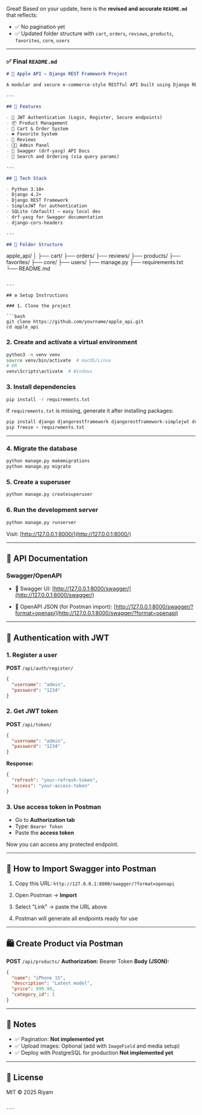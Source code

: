 Great! Based on your update, here is the **revised and accurate `README.md`** that reflects:

* ✅ No pagination yet
* ✅ Updated folder structure with `cart`, `orders`, `reviews`, `products`, `favorites`, `core`, `users`

---

### ✅ Final `README.md`

```markdown
# 🍏 Apple API – Django REST Framework Project

A modular and secure e-commerce-style RESTful API built using Django REST Framework with features like authentication, product and order management, favorites, and more.

---

## 🚀 Features

- 🔐 JWT Authentication (Login, Register, Secure endpoints)
- 📦 Product Management
- 🛒 Cart & Order System
- ❤️ Favorite System
- 🧾 Reviews
- 🧑‍💼 Admin Panel
- 🧪 Swagger (drf-yasg) API Docs
- 💬 Search and Ordering (via query params)

---

## 🧰 Tech Stack

- Python 3.10+
- Django 4.2+
- Django REST Framework
- SimpleJWT for authentication
- SQLite (default) – easy local dev
- drf-yasg for Swagger documentation
- django-cors-headers

---

## 📁 Folder Structure

```

apple\_api/
│
├── cart/
├── orders/
├── reviews/
├── products/
├── favorites/
├── core/
├── users/
├── manage.py
├── requirements.txt
└── README.md

````

---

## ⚙️ Setup Instructions

### 1. Clone the project

```bash
git clone https://github.com/yourname/apple_api.git
cd apple_api
````

### 2. Create and activate a virtual environment

```bash
python3 -m venv venv
source venv/bin/activate  # macOS/Linux
# OR
venv\Scripts\activate  # Windows
```

### 3. Install dependencies

```bash
pip install -r requirements.txt
```

If `requirements.txt` is missing, generate it after installing packages:

```bash
pip install django djangorestframework djangorestframework-simplejwt drf-yasg django-cors-headers Pillow
pip freeze > requirements.txt
```

---

### 4. Migrate the database

```bash
python manage.py makemigrations
python manage.py migrate
```

### 5. Create a superuser

```bash
python manage.py createsuperuser
```

### 6. Run the development server

```bash
python manage.py runserver
```

Visit: [http://127.0.0.1:8000/](http://127.0.0.1:8000/)

---

## 📑 API Documentation

### Swagger/OpenAPI

* 📄 Swagger UI:
  [http://127.0.0.1:8000/swagger/](http://127.0.0.1:8000/swagger/)

* 🧬 OpenAPI JSON (for Postman import):
  [http://127.0.0.1:8000/swagger/?format=openapi](http://127.0.0.1:8000/swagger/?format=openapi)

---

## 🔐 Authentication with JWT

### 1. Register a user

**POST** `/api/auth/register/`

```json
{
  "username": "admin",
  "password": "1234"
}
```

### 2. Get JWT token

**POST** `/api/token/`

```json
{
  "username": "admin",
  "password": "1234"
}
```

**Response:**

```json
{
  "refresh": "your-refresh-token",
  "access": "your-access-token"
}
```

### 3. Use access token in Postman

* Go to **Authorization tab**
* Type: `Bearer Token`
* Paste the **access token**

Now you can access any protected endpoint.

---

## 🧪 How to Import Swagger into Postman

1. Copy this URL:
   `http://127.0.0.1:8000/swagger/?format=openapi`

2. Open Postman → **Import**

3. Select "Link" → paste the URL above

4. Postman will generate all endpoints ready for use

---

## 🛍️ Create Product via Postman

**POST** `/api/products/`
**Authorization:** Bearer Token
**Body (JSON):**

```json
{
  "name": "iPhone 15",
  "description": "Latest model",
  "price": 999.99,
  "category_id": 1
}
```

---

## 🔧 Notes

* ✅ Pagination: **Not implemented yet**
* ✅ Upload images: Optional (add with `ImageField` and media setup)
* ✅ Deploy with PostgreSQL for production  **Not implemented yet**

---

## 📜 License

MIT © 2025 Riyam

```

---

